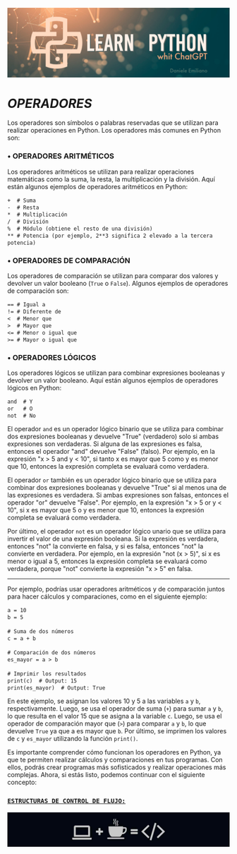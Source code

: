 <p align="center">
  <img src="../src/Learn-python.png">
</p>


# ***OPERADORES***

Los operadores son símbolos o palabras reservadas que se utilizan para realizar operaciones en Python. Los operadores más comunes en Python son:


###  **• OPERADORES ARITMÉTICOS**

Los operadores aritméticos se utilizan para realizar operaciones matemáticas como la suma, la resta, la multiplicación y la división. Aquí están algunos ejemplos de operadores aritméticos en Python:

```
+  # Suma
-  # Resta
*  # Multiplicación
/  # División
%  # Módulo (obtiene el resto de una división)
** # Potencia (por ejemplo, 2**3 significa 2 elevado a la tercera potencia)
```


###  **• OPERADORES DE COMPARACIÓN**

Los operadores de comparación se utilizan para comparar dos valores y devolver un valor booleano (`True` o `False`). Algunos ejemplos de operadores de comparación son:

```
== # Igual a
!= # Diferente de
<  # Menor que
>  # Mayor que
<= # Menor o igual que
>= # Mayor o igual que
```

###  **• OPERADORES LÓGICOS**

Los operadores lógicos se utilizan para combinar expresiones booleanas y devolver un valor booleano. Aquí están algunos ejemplos de operadores lógicos en Python:

```
and  # Y
or   # O
not  # No
```

El operador `and` es un operador lógico binario que se utiliza para combinar dos expresiones booleanas y devuelve "True" (verdadero) solo si ambas expresiones son verdaderas. Si alguna de las expresiones es falsa, entonces el operador "and" devuelve "False" (falso). Por ejemplo, en la expresión "x > 5 and y < 10", si tanto x es mayor que 5 como y es menor que 10, entonces la expresión completa se evaluará como verdadera.

El operador `or` también es un operador lógico binario que se utiliza para combinar dos expresiones booleanas y devuelve "True" si al menos una de las expresiones es verdadera. Si ambas expresiones son falsas, entonces el operador "or" devuelve "False". Por ejemplo, en la expresión "x > 5 or y < 10", si x es mayor que 5 o y es menor que 10, entonces la expresión completa se evaluará como verdadera.

Por último, el operador `not` es un operador lógico unario que se utiliza para invertir el valor de una expresión booleana. Si la expresión es verdadera, entonces "not" la convierte en falsa, y si es falsa, entonces "not" la convierte en verdadera. Por ejemplo, en la expresión "not (x > 5)", si x es menor o igual a 5, entonces la expresión completa se evaluará como verdadera, porque "not" convierte la expresión "x > 5" en falsa.

---

Por ejemplo, podrías usar operadores aritméticos y de comparación juntos para hacer cálculos y comparaciones, como en el siguiente ejemplo:

```
a = 10
b = 5

# Suma de dos números
c = a + b

# Comparación de dos números
es_mayor = a > b

# Imprimir los resultados
print(c)  # Output: 15
print(es_mayor)  # Output: True
```

En este ejemplo, se asignan los valores 10 y 5 a las variables `a` y `b`, respectivamente. Luego, se usa el operador de suma (`+`) para sumar `a` y `b`, lo que resulta en el valor 15 que se asigna a la variable `c`. Luego, se usa el operador de comparación mayor que (`>`) para comparar `a` y `b`, lo que devuelve `True` ya que a es mayor que `b`. Por último, se imprimen los valores de `c` y `es_mayor` utilizando la función `print()`.

Es importante comprender cómo funcionan los operadores en Python, ya que te permiten realizar cálculos y comparaciones en tus programas. Con ellos, podrás crear programas más sofisticados y realizar operaciones más complejas. Ahora, si estás listo, podemos continuar con el siguiente concepto: 

### **[`ESTRUCTURAS DE CONTROL DE FLUJO:`](https://github.com/emilianod98/PythonChallenges-LowLevel/blob/main/conceptos_basicos/03-EstructurasdeControldeFlujo.md)**

<p align="center">
  <img src="../src/operadores.png">
</p>